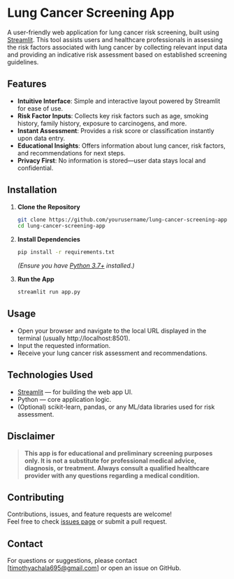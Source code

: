 # Lung Cancer Screening App

A user-friendly web application for lung cancer risk screening, built using [Streamlit](https://streamlit.io/). This tool assists users and healthcare professionals in assessing the risk factors associated with lung cancer by collecting relevant input data and providing an indicative risk assessment based on established screening guidelines.

## Features

- **Intuitive Interface**: Simple and interactive layout powered by Streamlit for ease of use.
- **Risk Factor Inputs**: Collects key risk factors such as age, smoking history, family history, exposure to carcinogens, and more.
- **Instant Assessment**: Provides a risk score or classification instantly upon data entry.
- **Educational Insights**: Offers information about lung cancer, risk factors, and recommendations for next steps.
- **Privacy First**: No information is stored—user data stays local and confidential.

## Installation

1. **Clone the Repository**
   ```bash
   git clone https://github.com/yourusername/lung-cancer-screening-app.git
   cd lung-cancer-screening-app
   ```

2. **Install Dependencies**
   ```bash
   pip install -r requirements.txt
   ```
   *(Ensure you have [Python 3.7+](https://www.python.org/downloads/) installed.)*

3. **Run the App**
   ```bash
   streamlit run app.py
   ```

## Usage

- Open your browser and navigate to the local URL displayed in the terminal (usually http://localhost:8501).
- Input the requested information.
- Receive your lung cancer risk assessment and recommendations.


## Technologies Used

- [Streamlit](https://streamlit.io/) — for building the web app UI.
- Python — core application logic.
- (Optional) scikit-learn, pandas, or any ML/data libraries used for risk assessment.

## Disclaimer

> **This app is for educational and preliminary screening purposes only. It is not a substitute for professional medical advice, diagnosis, or treatment. Always consult a qualified healthcare provider with any questions regarding a medical condition.**

## Contributing

Contributions, issues, and feature requests are welcome!  
Feel free to check [issues page](https://github.com/timoachal/lung-cancer-screening-app/issues) or submit a pull request.


## Contact

For questions or suggestions, please contact [timothyachala695@gmail.com] or open an issue on GitHub.
